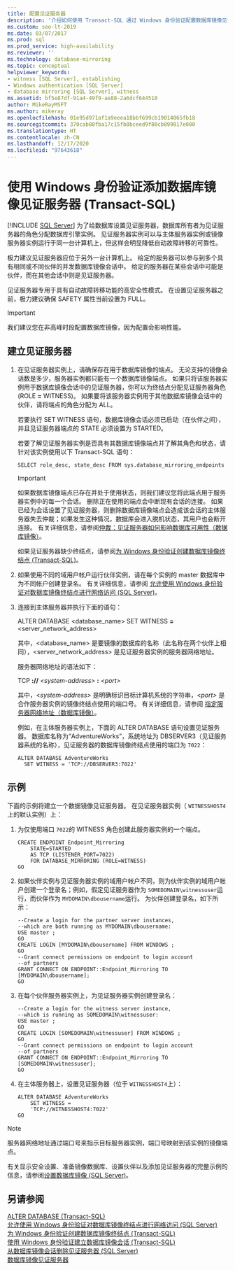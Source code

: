 ```yaml
---
title: 配置见证服务器
description: '介绍如何使用 Transact-SQL 通过 Windows 身份验证配置数据库镜像见证服务器。 '
ms.custom: seo-lt-2019
ms.date: 03/07/2017
ms.prod: sql
ms.prod_service: high-availability
ms.reviewer: ''
ms.technology: database-mirroring
ms.topic: conceptual
helpviewer_keywords:
- witness [SQL Server], establishing
- Windows authentication [SQL Server]
- database mirroring [SQL Server], witness
ms.assetid: bf5e87df-91a4-49f9-ae88-2a6dcf644510
author: MikeRayMSFT
ms.author: mikeray
ms.openlocfilehash: 01e95d971af1a9eeea18bbf699cb19014065fb18
ms.sourcegitcommit: 370cab80fba17c15fb0bceed9f80cb099017e000
ms.translationtype: HT
ms.contentlocale: zh-CN
ms.lasthandoff: 12/17/2020
ms.locfileid: "97643618"
---
```

# <a name="add-a-database-mirroring-witness-using-windows-authentication-transact-sql"></a>使用 Windows 身份验证添加数据库镜像见证服务器 (Transact-SQL)
 [!INCLUDE [SQL Server](../../includes/applies-to-version/sqlserver.md)]
  为了给数据库设置见证服务器，数据库所有者为见证服务器的角色分配数据库引擎实例。 见证服务器实例可以与主体服务器实例或镜像服务器实例运行于同一台计算机上，但这样会明显降低自动故障转移的可靠性。  
  
 极力建议见证服务器应位于另外一台计算机上。 给定的服务器可以参与到多个具有相同或不同伙伴的并发数据库镜像会话中。 给定的服务器在某些会话中可能是伙伴，而在其他会话中则是见证服务器。  
  
 见证服务器专用于具有自动故障转移功能的高安全性模式。 在设置见证服务器之前，极力建议确保 SAFETY 属性当前设置为 FULL。  
  
> [!IMPORTANT]  
>  我们建议您在非高峰时段配置数据库镜像，因为配置会影响性能。  
  
## <a name="establish-a-witness"></a>建立见证服务器  
  
1.  在见证服务器实例上，请确保存在用于数据库镜像的端点。 无论支持的镜像会话数是多少，服务器实例都只能有一个数据库镜像端点。 如果只将该服务器实例用于数据库镜像会话中的见证服务器，你可以为终结点分配见证服务器角色 (ROLE **=** WITNESS)。 如果要将该服务器实例用于其他数据库镜像会话中的伙伴，请将端点的角色分配为 ALL。  
  
     若要执行 SET WITNESS 语句，数据库镜像会话必须已启动（在伙伴之间），并且见证服务器端点的 STATE 必须设置为 STARTED。  
  
     若要了解见证服务器实例是否具有其数据库镜像端点并了解其角色和状态，请针对该实例使用以下 Transact-SQL 语句：  
  
    ```  
    SELECT role_desc, state_desc FROM sys.database_mirroring_endpoints  
    ```  
  
    > [!IMPORTANT]  
    >  如果数据库镜像端点已存在并处于使用状态，则我们建议您将此端点用于服务器实例中的每一个会话。 删除正在使用的端点会中断现有会话的连接。 如果已经为会话设置了见证服务器，则删除数据库镜像端点会造成该会话的主体服务器失去仲裁；如果发生这种情况，数据库会进入脱机状态，其用户也会断开连接。 有关详细信息，请参阅[仲裁：见证服务器如何影响数据库可用性（数据库镜像）](../../database-engine/database-mirroring/quorum-how-a-witness-affects-database-availability-database-mirroring.md)。  
  
     如果见证服务器缺少终结点，请参阅[为 Windows 身份验证创建数据库镜像终结点 (Transact-SQL)](../../database-engine/database-mirroring/create-a-database-mirroring-endpoint-for-windows-authentication-transact-sql.md)。  
  
2.  如果使用不同的域用户帐户运行伙伴实例，请在每个实例的 master 数据库中为不同帐户创建登录名。 有关详细信息，请参阅 [允许使用 Windows 身份验证对数据库镜像终结点进行网络访问 (SQL Server)](../../database-engine/database-mirroring/database-mirroring-allow-network-access-windows-authentication.md)。  
  
3.  连接到主体服务器并执行下面的语句：  
  
     ALTER DATABASE <database_name> SET WITNESS **=** <server_network_address>  
  
     其中，<database_name> 是要镜像的数据库的名称（此名称在两个伙伴上相同），<server_network_address> 是见证服务器实例的服务器网络地址。  
  
     服务器网络地址的语法如下：  
  
     TCP <b>://</b> _\<system-address>_ <b>:</b> _\<port>_  
  
     其中，\<*system-address>* 是明确标识目标计算机系统的字符串，\<*port>* 是合作服务器实例的镜像终结点使用的端口号。 有关详细信息，请参阅 [指定服务器网络地址（数据库镜像）](../../database-engine/database-mirroring/specify-a-server-network-address-database-mirroring.md)。  
  
     例如，在主体服务器实例上，下面的 ALTER DATABASE 语句设置见证服务器。 数据库名称为“AdventureWorks”，系统地址为 DBSERVER3（见证服务器系统的名称），见证服务器的数据库镜像终结点使用的端口为 `7022`：  
  
    ```  
    ALTER DATABASE AdventureWorks   
      SET WITNESS = 'TCP://DBSERVER3:7022'  
    ```  
  
## <a name="example"></a>示例  
 下面的示例将建立一个数据镜像见证服务器。 在见证服务器实例（ `WITNESSHOST4`上的默认实例）上：  
  
1.  为仅使用端口 `7022`的 WITNESS 角色创建此服务器实例的一个端点。  
  
    ```  
    CREATE ENDPOINT Endpoint_Mirroring  
        STATE=STARTED   
        AS TCP (LISTENER_PORT=7022)   
        FOR DATABASE_MIRRORING (ROLE=WITNESS)  
    GO  
    ```  
  
2.  如果伙伴实例与见证服务器实例的域用户帐户不同，则为伙伴实例的域用户帐户创建一个登录名；例如，假定见证服务器作为 `SOMEDOMAIN\witnessuser`运行，而伙伴作为 `MYDOMAIN\dbousername`运行。 为伙伴创建登录名，如下所示：  
  
    ```  
    --Create a login for the partner server instances,  
    --which are both running as MYDOMAIN\dbousername:  
    USE master ;  
    GO  
    CREATE LOGIN [MYDOMAIN\dbousername] FROM WINDOWS ;  
    GO  
    --Grant connect permissions on endpoint to login account   
    --of partners  
    GRANT CONNECT ON ENDPOINT::Endpoint_Mirroring TO [MYDOMAIN\dbousername];  
    GO  
    ```  
  
3.  在每个伙伴服务器实例上，为见证服务器实例创建登录名：  
  
    ```  
    --Create a login for the witness server instance,  
    --which is running as SOMEDOMAIN\witnessuser:  
    USE master ;  
    GO  
    CREATE LOGIN [SOMEDOMAIN\witnessuser] FROM WINDOWS ;  
    GO  
    --Grant connect permissions on endpoint to login account   
    --of partners  
    GRANT CONNECT ON ENDPOINT::Endpoint_Mirroring TO [SOMEDOMAIN\witnessuser];  
    GO  
    ```  
  
4.  在主体服务器上，设置见证服务器（位于 `WITNESSHOST4`上）：  
  
    ```  
    ALTER DATABASE AdventureWorks   
        SET WITNESS =   
        'TCP://WITNESSHOST4:7022'  
    GO  
    ```  
  
> [!NOTE]  
>  服务器网络地址通过端口号来指示目标服务器实例，端口号映射到该实例的镜像端点。  
  
 有关显示安全设置、准备镜像数据库、设置伙伴以及添加见证服务器的完整示例的信息，请参阅[设置数据库镜像 (SQL Server)](../../database-engine/database-mirroring/setting-up-database-mirroring-sql-server.md)。  
  
## <a name="see-also"></a>另请参阅  
 [ALTER DATABASE (Transact-SQL)](../../t-sql/statements/alter-database-transact-sql.md)   
 [允许使用 Windows 身份验证对数据库镜像终结点进行网络访问 (SQL Server)](../../database-engine/database-mirroring/database-mirroring-allow-network-access-windows-authentication.md)   
 [为 Windows 身份验证创建数据库镜像终结点 (Transact-SQL)](../../database-engine/database-mirroring/create-a-database-mirroring-endpoint-for-windows-authentication-transact-sql.md)   
 [使用 Windows 身份验证建立数据库镜像会话 (Transact-SQL)](../../database-engine/database-mirroring/database-mirroring-establish-session-windows-authentication.md)   
 [从数据库镜像会话删除见证服务器 (SQL Server)](../../database-engine/database-mirroring/remove-the-witness-from-a-database-mirroring-session-sql-server.md)   
 [数据库镜像见证服务器](../../database-engine/database-mirroring/database-mirroring-witness.md)  
  
  
